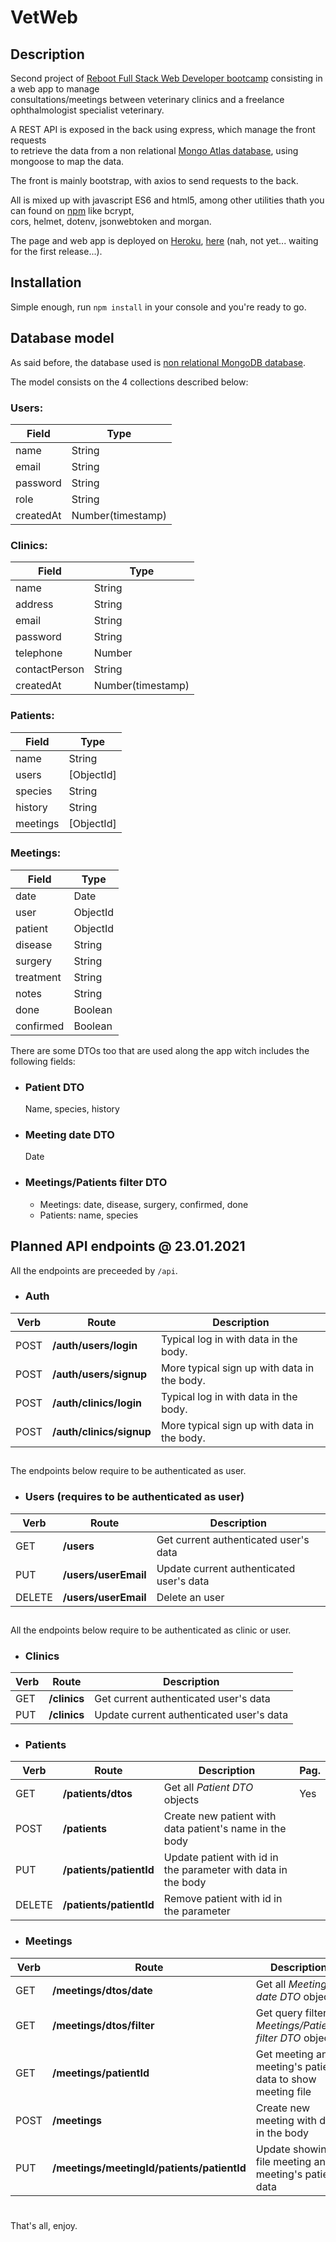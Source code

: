 # VetWeb
## Description

Second project of [Reboot Full Stack Web Developer bootcamp](https://www.reboot.academy/bootcamps/) consisting in a web app to manage  
consultations/meetings between veterinary  clinics and a freelance ophthalmologist specialist veterinary.

A REST API is exposed in the back using express, which manage the front requests  
to retrieve the data from a non relational [Mongo Atlas database](https://www.mongodb.com/cloud/atlas/), using mongoose to map the data.

The front is mainly bootstrap, with axios to send requests to the back.

All is mixed up with javascript ES6 and html5, among other utilities thath you can found on [npm](https://www.npmjs.com/) like bcrypt,   
cors, helmet, dotenv, jsonwebtoken and morgan.

The page and web app is deployed on [Heroku](https://heroku.com), [here]() (nah, not yet... waiting for the first release...).

## Installation
Simple enough, run `npm install` in your console and you're ready to go.

## Database model
As said before, the database used is [non relational MongoDB database](https://www.mongodb.com/).

The model consists on the 4 collections described below:

### Users:
| Field | Type |
|-------|------|
|name|String|
|email|String|
|password|String|
|role|String|
|createdAt|Number(timestamp)|

### Clinics:
| Field | Type |
|-------|------|
|name|String|
|address|String|
|email|String|
|password|String|
|telephone|Number|
|contactPerson|String|
|createdAt|Number(timestamp)|

### Patients:
| Field | Type |
|-------|------|
|name|String|
|users|[ObjectId]|
|species|String|
|history|String|
|meetings|[ObjectId]|

### Meetings:
| Field | Type |
|-------|------|
|date|Date|
|user|ObjectId|
|patient|ObjectId|
|disease|String|
|surgery|String|
|treatment|String|
|notes|String|
|done|Boolean|
|confirmed|Boolean|

There are some DTOs too that are used along the app witch includes the following 
fields:

- ### Patient DTO
    Name, species, history
- ### Meeting date DTO
    Date
- ### Meetings/Patients filter DTO
    - Meetings: date, disease, surgery, confirmed, done
    - Patients: name, species

## Planned API endpoints @ 23.01.2021
All the endpoints are preceeded by `/api`.

- ### Auth
|Verb|Route|Description|
|-|-|-|
|POST| **/auth/users/login** |Typical log in with data in the body.
|POST|**/auth/users/signup**|More typical sign up with data in the body.
|POST| **/auth/clinics/login** |Typical log in with data in the body.
|POST|**/auth/clinics/signup**|More typical sign up with data in the body.|

## 

The endpoints below require to be authenticated as user.

- ### Users (requires to be authenticated as user)
|Verb|Route|Description|
|-|-|-|
|GET|**/users**|Get current authenticated user's data|
|PUT|**/users/userEmail**|Update current authenticated user's data|
|DELETE|**/users/userEmail**|Delete an user

## 

All the endpoints below require to be authenticated as clinic or user.

- ### Clinics
|Verb|Route|Description|
|-|-|-|
|GET|**/clinics**|Get current authenticated user's data|
|PUT|**/clinics**|Update current authenticated user's data|

- ### Patients
|Verb|Route|Description|Pag.|
|-|-|-|-|
|GET|**/patients/dtos**|Get all *Patient DTO* objects|Yes|
|POST|**/patients**|Create new patient with data patient's name in the body
|PUT|**/patients/patientId**|Update patient with id in the parameter with data in the body|
|DELETE|**/patients/patientId**|Remove patient with id in the parameter


- ### Meetings
|Verb|Route|Description|Pag.|
|-|-|-|-|
|GET|**/meetings/dtos/date**|Get all *Meeting date DTO* objects|Yes
|GET|**/meetings/dtos/filter**|Get query filtered *Meetings/Patients filter DTO* objects|Yes
|GET|**/meetings/patientId**|Get meeting and meeting's patient data to show meeting file
|POST|**/meetings**|Create new meeting with data in the body|
|PUT|**/meetings/meetingId/patients/patientId**|Update showing file meeting and meeting's patient data

# 

That's all, enjoy.
